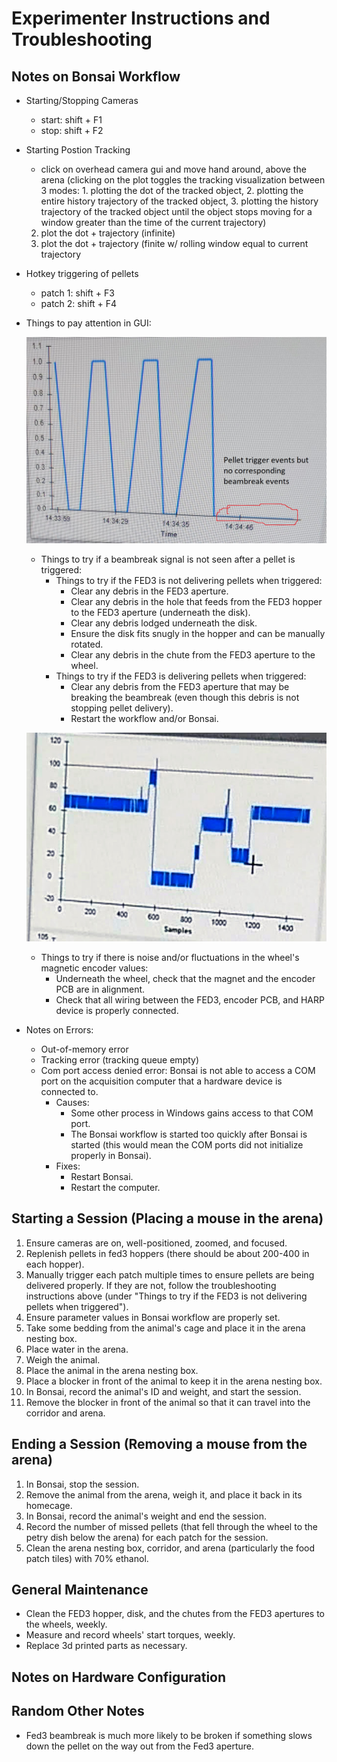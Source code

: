 # Experimenter Instructions and Troubleshooting

## Notes on Bonsai Workflow

- Starting/Stopping Cameras
	- start: shift + F1	
	- stop: shift + F2
- Starting Postion Tracking
	- click on overhead camera gui and move hand around, above the arena (clicking on the plot toggles the tracking visualization between 3 modes: 1.  plotting the dot of the tracked object, 2. plotting the entire history trajectory of the tracked object, 3. plotting the history trajectory of the tracked object until the object stops moving for a window greater than the time of the current trajectory)
  2. plot the dot + trajectory (infinite)
  3. plot the dot + trajectory (finite w/ rolling window equal to current trajectory
- Hotkey triggering of pellets
	- patch 1: shift + F3
	- patch 2: shift + F4

- Things to pay attention in GUI:

	![Pellet trigger no beambreak](pellet_trigger_no_beambreak.png)
		
	- Things to try if a beambreak signal is not seen after a pellet is triggered:	
		- Things to try if the FED3 is not delivering pellets when triggered:
			 - Clear any debris in the FED3 aperture.
			 - Clear any debris in the hole that feeds from the FED3 hopper to the FED3 aperture (underneath the disk).
			 - Clear any debris lodged underneath the disk.
			 - Ensure the disk fits snugly in the hopper and can be manually rotated.
			 - Clear any debris in the chute from the FED3 aperture to the wheel.
		- Things to try if the FED3 is delivering pellets when triggered:
			- Clear any debris from the FED3 aperture that may be breaking the beambreak (even though this debris is not stopping pellet delivery).
			- Restart the workflow and/or Bonsai.
	
	![Magnetic encoder noise](magnetic_encoder_noise.png)

	- Things to try if there is noise and/or fluctuations in the wheel's magnetic encoder values:
		- Underneath the wheel, check that the magnet and the encoder PCB are in alignment.
		- Check that all wiring between the FED3, encoder PCB, and HARP device is properly connected.

- Notes on Errors:
	- Out-of-memory error
	- Tracking error (tracking queue empty)
	- Com port access denied error: Bonsai is not able to access a COM port on the acquisition computer that a hardware device is connected to.
		- Causes:
			- Some other process in Windows gains access to that COM port.
			- The Bonsai workflow is started too quickly after Bonsai is started (this would mean the COM ports did not initialize properly in Bonsai).
		- Fixes:
			- Restart Bonsai.
			- Restart the computer.


## Starting a Session (Placing a mouse in the arena)

1. Ensure cameras are on, well-positioned, zoomed, and focused.
2. Replenish pellets in fed3 hoppers (there should be about 200-400 in each hopper).
3. Manually trigger each patch multiple times to ensure pellets are being delivered properly. If they are not, follow the troubleshooting instructions above (under "Things to try if the FED3 is not delivering pellets when triggered").
4. Ensure parameter values in Bonsai workflow are properly set.
5. Take some bedding from the animal's cage and place it in the arena nesting box.
6. Place water in the arena.
7. Weigh the animal.
8. Place the animal in the arena nesting box.
9. Place a blocker in front of the animal to keep it in the arena nesting box. 
10. In Bonsai, record the animal's ID and weight, and start the session.
11. Remove the blocker in front of the animal so that it can travel into the corridor and arena.

## Ending a Session (Removing a mouse from the arena)

1. In Bonsai, stop the session.
2. Remove the animal from the arena, weigh it, and place it back in its homecage.
3. In Bonsai, record the animal's weight and end the session.
4. Record the number of missed pellets (that fell through the wheel to the petry dish below the arena) for each patch for the session.
5. Clean the arena nesting box, corridor, and arena (particularly the food patch tiles) with 70% ethanol.

## General Maintenance

- Clean the FED3 hopper, disk, and the chutes from the FED3 apertures to the wheels, weekly.
- Measure and record wheels' start torques, weekly.
- Replace 3d printed parts as necessary.

## Notes on Hardware Configuration

## Random Other Notes

- Fed3 beambreak is much more likely to be broken if something slows down the pellet on the way out from the Fed3 aperture.